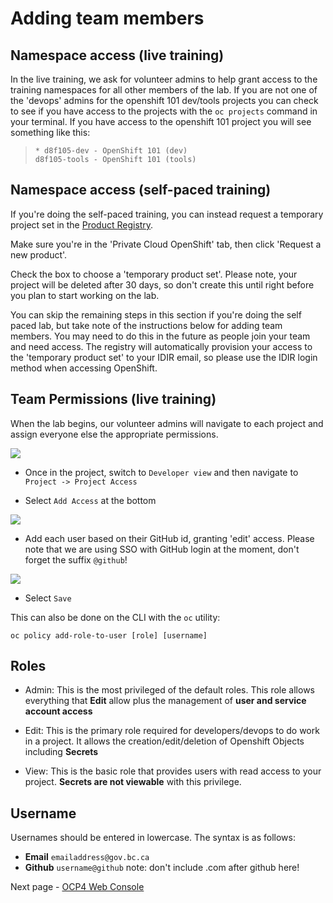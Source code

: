 # Adding team members 

## Namespace access (live training)

In the live training, we ask for volunteer admins to help grant access to the training namespaces for all other members of the lab. If you are not one of the 'devops' admins for the openshift 101 dev/tools projects you can check to see if you have access to the projects with the `oc projects` command in your terminal. If you have access to the openshift 101 project you will see something like this:
>```shell
>* d8f105-dev - OpenShift 101 (dev)
> d8f105-tools - OpenShift 101 (tools)
>```

## Namespace access (self-paced training)
If you're doing the self-paced training, you can instead request a temporary project set in the [Product Registry](https://registry.developer.gov.bc.ca/private-cloud/products/all). 

Make sure you're in the 'Private Cloud OpenShift' tab, then click 'Request a new product'. 

Check the box to choose a 'temporary product set'. Please note, your project will be deleted after 30 days, so don't create this until right before you plan to start working on the lab. 

You can skip the remaining steps in this section if you're doing the self paced lab, but take note of the instructions below for adding team members. You may need to do this in the future as people join your team and need access. The registry will automatically provision your access to the 'temporary product set' to your IDIR email, so please use the IDIR login method when accessing OpenShift.  


## Team Permissions (live training)

When the lab begins, our volunteer admins will navigate to each project and assign everyone else the appropriate permissions. 

<kbd>![](./images/01_projects.png)</kbd>

- Once in the project, switch to `Developer view` and then navigate to `Project -> Project Access`

- Select `Add Access` at the bottom

<kbd>![](./images/01_add_access.png)</kbd>

- Add each user based on their GitHub id, granting 'edit' access. Please note that we are using SSO with GitHub login at the moment, don't forget the suffix `@github`!

<kbd>![](./images/01_edit.png)</kbd>

- Select `Save`


This can also be done on the CLI with the `oc` utility: 

```
oc policy add-role-to-user [role] [username]
```

## Roles

- Admin: This is the most privileged of the default roles. This role allows everything that __Edit__ allow plus the management of __user and service account access__

- Edit: This is the primary role required for developers/devops to do work in a project. It allows the creation/edit/deletion of Openshift Objects including __Secrets__

- View: This is the basic role that provides users with read access to your project. __Secrets are not viewable__ with this privilege.

## Username 

Usernames should be entered in lowercase. The syntax is as follows:

- **Email** `emailaddress@gov.bc.ca`
- **Github** `username@github` note: don't include .com after github here!

Next page - [OCP4 Web Console](./01b_web_console_overview.md)
